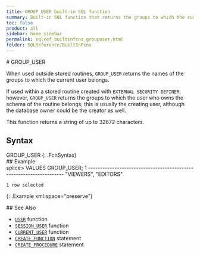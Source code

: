 ```yaml
---
title: GROUP_USER built-in SQL function
summary: Built-in SQL function that returns the groups to which the current user belongs
toc: false
product: all
sidebar: home_sidebar
permalink: sqlref_builtinfcns_groupuser.html
folder: SQLReference/BuiltInFcns
---
```

<section>
<div class="TopicContent" data-swiftype-index="true" markdown="1">
# GROUP_USER

When used outside stored routines, `GROUP_USER` returns the
names of the groups to which the current user belongs.

If used within a stored routine created with `EXTERNAL SECURITY
DEFINER`, however, `GROUP_USER` returns the groups to which the user who owns the schema of the routine belongs;
this is usually the creating user, although the database owner could be the creator as well.

This function returns a string of up to 32672 characters.

## Syntax

<div class="fcnWrapperWide" markdown="1">
    GROUP_USER
{: .FcnSyntax}

</div>
## Example

<div class="preWrapper" markdown="1">
    splice> VALUES GROUP_USER;
    1
    --------------------------------------------------------------------
    "VIEWERS", "EDITORS"

    1 row selected
{: .Example xml:space="preserve"}

</div>
## See Also

* [`USER`](sqlref_builtinfcns_user.html) function
* [`SESSION_USER`](sqlref_builtinfcns_sessionuser.html) function
* [`CURRENT_USER`](sqlref_builtinfcns_groupuser.html) function
* [`CREATE_FUNCTION`](sqlref_statements_createfunction.html) statement
* [`CREATE_PROCEDURE`](sqlref_statements_createprocedure.html) statement

</div>
</section>
